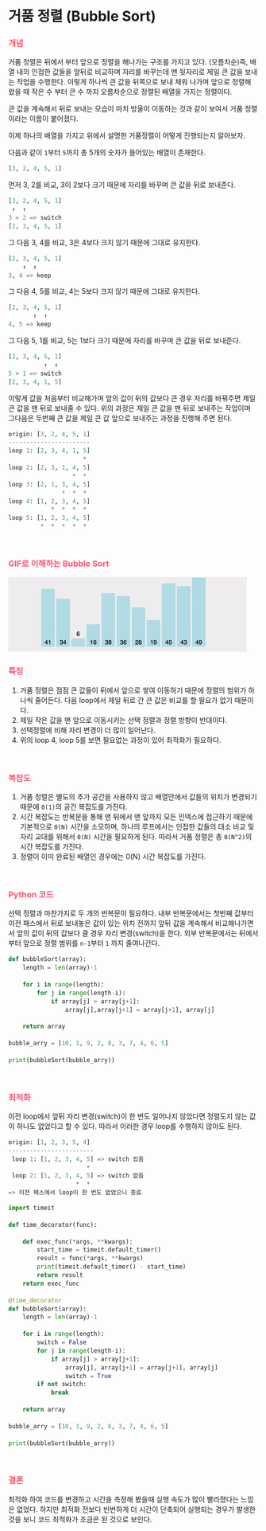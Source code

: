 # 거품 정렬 (Bubble Sort)

### <span style='color:hsl(350, 100%, 66%);'>개념</span>
거품 정렬은 뒤에서 부터 앞으로 정렬을 해나가는 구조를 가지고 있다. (오름차순)즉, 배열 내의 인접한 값들을 앞뒤로 비교하며 자리를 바꾸는데 맨 뒷자리로 제일 큰 값을 보내는 작업을 수행한다. 이렇게 하나씩 큰 값을 뒤쪽으로 보내 채워 나가며 앞으로 정렬해 왔을 때 작은 수 부터 큰 수 까지 오름차순으로 정렬된 배열을 가지는 정렬이다.

큰 값을 계속해서 뒤로 보내는 모습이 마치 방울이 이동하는 것과 같이 보여서 거품 정렬이라는 이름이 붙어졌다.

이제 하나의 배열을 가지고 위에서 설명한 거품정렬이 어떻게 진행되는지 알아보자.

다음과 같이 `1`부터 `5`까지 총 5개의 숫자가 들어있는 배열이 존재한다.
```python
[3, 2, 4, 5, 1]
```
먼저 3, 2를 비교, 3이 2보다 크기 때문에 자리를 바꾸며 큰 값을 뒤로 보내준다.
```python
[3, 2, 4, 5, 1]
 ↑  ↑
3 > 2 => switch 
[2, 3, 4, 5, 1]
```
그 다음 3, 4를 비교, 3은 4보다 크지 않기 때문에 그대로 유지한다.
```python
[2, 3, 4, 5, 1]
    ↑  ↑
3, 4 => keep     
```
그 다음 4, 5를 비교, 4는 5보다 크지 않기 때문에 그대로 유지한다.
```python
[2, 3, 4, 5, 1]
       ↑  ↑
4, 5 => keep
```
그 다음 5, 1를 비교, 5는 1보다 크기 때문에 자리를 바꾸며 큰 값을 뒤로 보내준다.
```python
[2, 3, 4, 5, 1]
          ↑  ↑
5 > 1 => switch
[2, 3, 4, 1, 5]
```

이렇게 값을 처음부터 비교해가며 앞의 값이 뒤의 값보다 큰 경우 자리를 바꿔주면 제일 큰 값을 맨 뒤로 보내줄 수 있다. 위의 과정은 제일 큰 값을 맨 뒤로 보내주는 작업이며 그다음은 두번째 큰 값을 제일 큰 값 앞으로 보내주는 과정을 진행해 주면 된다.

```python
origin: [3, 2, 4, 5, 1]
-----------------------
loop 1: [2, 3, 4, 1, 5]
                     *
loop 2: [2, 3, 1, 4, 5]
                  *  *
loop 3: [2, 1, 3, 4, 5]
               *  *  *
loop 4: [1, 2, 3, 4, 5]
            *  *  *  *
loop 5: [1, 2, 3, 4, 5]
         *  *  *  *  *
```

<br>

### <span style='color:hsl(350, 100%, 66%);'>GIF로 이해하는 Bubble Sort</span>

<img src="../resources/bubble-sort-001.gif">

<br>

### <span style='color:hsl(350, 100%, 66%);'>특징</span>
1. 거품 정렬은 점점 큰 값들이 뒤에서 앞으로 쌓여 이동하기 때문에 정렬의 범위가 하나씩 줄어든다. 다음 loop에서 제일 뒤로 간 큰 값은 비교를 할 필요가 없기 때문이다.
2. 제일 작은 값을 맨 앞으로 이동시키는 선택 정렬과 정렬 방향이 반대이다.
3. 선택정렬에 비해 자리 변경이 더 많이 일어난다.
4. 위의 loop 4, loop 5를 보면 필요없는 과정이 있어 최적화가 필요하다.

<br>

### <span style='color:hsl(350, 100%, 66%);'>복잡도</span>
1. 거품 정렬은 별도의 추가 공간을 사용하지 않고 배열안에서 값들의 위치가 변경되기 때문에 `0(1)`의 공간 복잡도를 가진다.
2. 시간 복잡도는 반복문을 통해 맨 뒤에서 맨 앞까지 모든 인덱스에 접근하기 때문에 기본적으로 `0(N)` 시간을 소모하며, 하나의 루프에서는 인접한 값들의 대소 비교 및 자리 교대를 위해서 `0(N)` 시간을 필요하게 된다. 따라서 거품 정렬은 총 `0(N^2)`의 시간 복잡도를 가진다.
3. 정렬이 이미 완료된 배열인 경우에는 0(N) 시간 복잡도를 가진다.

<br>

### <span style='color:hsl(350, 100%, 66%);'>Python 코드</span>
선택 정렬과 마찬가지로 두 개의 반복문이 필요하다. 내부 반복문에서는 첫번째 값부터 이전 패스에서 뒤로 보내놓은 값이 있는 위치 전까지 앞뒤 값을 계속해서 비교해나가면서 앞의 값이 뒤의 값보다 클 경우 자리 변경(switch)을 한다. 외부 반복문에서는 뒤에서 부터 앞으로 정렬 범위를 `n-1`부터 `1` 까지 줄여나간다.
```python
def bubbleSort(array):
    length = len(array)-1

    for i in range(length):
        for j in range(length-i):
            if array[j] > array[j+1]:
                array[j],array[j+1] = array[j+1], array[j]

    return array

bubble_arry = [10, 1, 9, 2, 8, 3, 7, 4, 6, 5]

print(bubbleSort(bubble_arry))
```

<br>

### <span style='color:hsl(350, 100%, 66%);'>최적화</span>
이전 loop에서 앞뒤 자리 변경(switch)이 한 번도 일어나지 않았다면 정렬도지 않는 값이 하나도 없었다고 할 수 있다. 따라서 이러한 경우 loop를 수행하지 않아도 된다.
```python
origin: [1, 2, 3, 5, 4]
------------------------
 loop 1: [1, 2, 3, 4, 5] => switch 있음
                      *
 loop 2: [1, 2, 3, 4, 5] => switch 없음
                   *  *
=> 이전 패스에서 loop이 한 번도 없었으니 종료
```

```python
import timeit

def time_decorator(func):

    def exec_func(*args, **kwargs):
        start_time = timeit.default_timer()
        result = func(*args, **kwargs)
        print(timeit.default_timer() - start_time)
        return result
    return exec_func

@time_decorator
def bubbleSort(array):
    length = len(array)-1

    for i in range(length):
        switch = False
        for j in range(length-i):
            if array[j] > array[j+1]:
                array[j], array[j+1] = array[j+1], array[j]
                switch = True
        if not switch:
            break

    return array

bubble_arry = [10, 1, 9, 2, 8, 3, 7, 4, 6, 5]

print(bubbleSort(bubble_arry))
```

<br>

### <span style='color:hsl(350, 100%, 66%);'>결론</span>
최적화 하여 코드를 변경하고 시간을 측정해 봤을때 실행 속도가 많이 빨라졌다는 느낌은 없었다. 하지만 최적화 전보다 빈번하게 더 시간이 단축되어 실행되는 경우가 발생한 것을 보니 코드 최적화가 조금은 된 것으로 보인다.